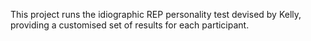 This project runs the idiographic REP personality test devised by Kelly, providing a customised set of results for each participant.

